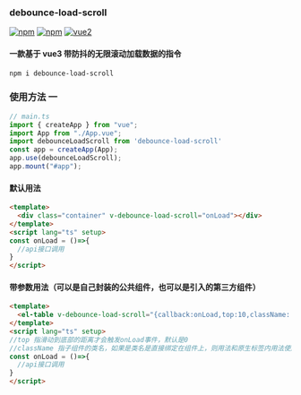 ### debounce-load-scroll

[![npm](https://img.shields.io/npm/v/debounce-load-scroll.svg)](https://www.npmjs.com/package/debounce-load-scroll)
[![npm](https://img.shields.io/npm/dw/debounce-load-scroll.svg)](https://npmtrends.com/debounce-load-scroll)
[![vue2](https://img.shields.io/badge/vue-3.x-brightgreen.svg)](https://vuejs.org/)

#### 一款基于 vue3 带防抖的无限滚动加载数据的指令

```npm
npm i debounce-load-scroll
```

### 使用方法 一

```ts
// main.ts
import { createApp } from "vue";
import App from "./App.vue";
import debounceLoadScroll from 'debounce-load-scroll'
const app = createApp(App);
app.use(debounceLoadScroll);
app.mount("#app");
```

#### 默认用法
```html
<template>
  <div class="container" v-debounce-load-scroll="onLoad"></div>
</template>
<script lang="ts" setup>
const onLoad = ()=>{
  //api接口调用
}
</script>
```

#### 带参数用法（可以是自己封装的公共组件，也可以是引入的第三方组件）
```html
<template>
  <el-table v-debounce-load-scroll="{callback:onLoad,top:10,className:'.el-table__body-wrapper'}"></<el-table>
</template>
<script lang="ts" setup>
//top 指滑动到底部的距离才会触发onLoad事件，默认是0
//className 指子组件的类名，如果是类名是直接绑定在组件上，则用法和原生标签内用法使用一致
const onLoad = ()=>{
  //api接口调用
}
</script>
```
